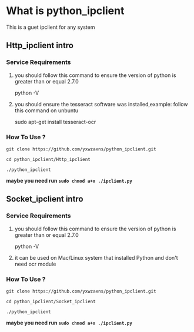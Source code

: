 # What is python_ipclient

This is a guet ipclient for any system

## Http_ipclient intro
### Service Requirements
1. you should follow this command to ensure the version of python is greater than or equal 2.7.0

    python -V
2. you should ensure the tesseract software was installed,example: follow this command on unbuntu

    sudo apt-get install tesseract-ocr

### How To Use ?

    git clone https://github.com/yxwzaxns/python_ipclient.git

    cd python_ipclient/Http_ipclient

    ./python_ipclient


**maybe you need run `sudo chmod a+x ./ipclient.py`**
## Socket_ipclient intro
### Service Requirements

1. you should follow this command to ensure the version of python is greater than or equal 2.7.0

    python -V

2. it can be used on Mac/Linux system that installed Python and don't need ocr module

### How To Use ?

    git clone https://github.com/yxwzaxns/python_ipclient.git

    cd python_ipclient/Socket_ipclient

    ./python_ipclient


**maybe you need run `sudo chmod a+x ./ipclient.py`**
